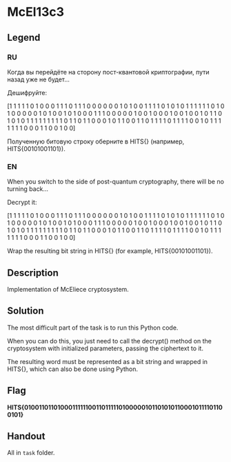 # McEl13c3

## Legend

### RU

Когда вы перейдёте на сторону пост-квантовой криптографии, пути назад уже не будет...

Дешифруйте: 

[1 1 1 1 1 0 1 0 0 0 1 1 1 0 1 1 1 0 0 0 0 0 0 1 0 1 0 0 1 1 1 1 0 1 0 1 0
 1 1 1 1 1 1 0 1 0 1 0 0 0 0 0 1 0 1 0 0 1 0 1 0 0 0 1 1 1 0 0 0 0 0 1 0 0
 1 0 0 0 1 0 0 1 0 0 1 0 1 1 0 1 0 1 0 1 1 1 1 1 1 1 1 1 0 1 1 0 1 1 0 0 0
 1 0 1 1 0 0 1 1 0 1 1 1 1 0 1 1 1 1 0 0 1 0 1 1 1 1 1 1 1 0 0 0 1 1 0 0 1
 0 0]

Полученную битовую строку оберните в HITS{} (например, HITS{00101001101}).

### EN 

When you switch to the side of post-quantum cryptography, there will be no turning back...

Decrypt it:

[1 1 1 1 1 0 1 0 0 0 1 1 1 0 1 1 1 0 0 0 0 0 0 1 0 1 0 0 1 1 1 1 0 1 0 1 0
 1 1 1 1 1 1 0 1 0 1 0 0 0 0 0 1 0 1 0 0 1 0 1 0 0 0 1 1 1 0 0 0 0 0 1 0 0
 1 0 0 0 1 0 0 1 0 0 1 0 1 1 0 1 0 1 0 1 1 1 1 1 1 1 1 1 0 1 1 0 1 1 0 0 0
 1 0 1 1 0 0 1 1 0 1 1 1 1 0 1 1 1 1 0 0 1 0 1 1 1 1 1 1 1 0 0 0 1 1 0 0 1
 0 0]

Wrap the resulting bit string in HITS{} (for example, HITS{00101001101}).

## Description

Implementation of McEliece cryptosystem.

## Solution

The most difficult part of the task is to run this Python code.

When you can do this, you just need to call the decrypt() method on the cryptosystem with initialized parameters, passing the ciphertext to it.

The resulting word must be represented as a bit string and wrapped in HITS{}, which can also be done using Python.

## Flag

**HITS{01001101101000111111001101111101000001011010101100010111101100101}**

## Handout

All in ```task``` folder.
